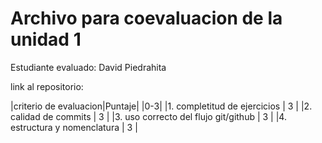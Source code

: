 # Archivo para coevaluacion de la unidad 1

Estudiante evaluado: David Piedrahita  

link al repositorio: 

|criterio de evaluacion|Puntaje|
|0-3|
|1. completitud de ejercicios  | 3 |
|2. calidad de commits         | 3 |
|3. uso correcto del flujo git/github | 3 |
|4. estructura y nomenclatura  | 3 |
